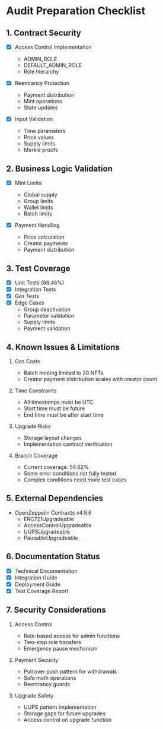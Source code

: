 # Audit Preparation Checklist

## 1. Contract Security

- [x] Access Control Implementation

  - ADMIN_ROLE
  - DEFAULT_ADMIN_ROLE
  - Role hierarchy

- [x] Reentrancy Protection

  - Payment distribution
  - Mint operations
  - State updates

- [x] Input Validation
  - Time parameters
  - Price values
  - Supply limits
  - Merkle proofs

## 2. Business Logic Validation

- [x] Mint Limits

  - Global supply
  - Group limits
  - Wallet limits
  - Batch limits

- [x] Payment Handling
  - Price calculation
  - Creator payments
  - Payment distribution

## 3. Test Coverage

- [x] Unit Tests (88.46%)
- [x] Integration Tests
- [x] Gas Tests
- [x] Edge Cases
  - Group deactivation
  - Parameter validation
  - Supply limits
  - Payment validation

## 4. Known Issues & Limitations

1. Gas Costs

   - Batch minting limited to 20 NFTs
   - Creator payment distribution scales with creator count

2. Time Constraints

   - All timestamps must be UTC
   - Start time must be future
   - End time must be after start time

3. Upgrade Risks

   - Storage layout changes
   - Implementation contract verification

4. Branch Coverage
   - Current coverage: 54.62%
   - Some error conditions not fully tested
   - Complex conditions need more test cases

## 5. External Dependencies

- OpenZeppelin Contracts v4.9.6
  - ERC721Upgradeable
  - AccessControlUpgradeable
  - UUPSUpgradeable
  - PausableUpgradeable

## 6. Documentation Status

- [x] Technical Documentation
- [x] Integration Guide
- [x] Deployment Guide
- [x] Test Coverage Report

## 7. Security Considerations

1. Access Control

   - Role-based access for admin functions
   - Two-step role transfers
   - Emergency pause mechanism

2. Payment Security

   - Pull over push pattern for withdrawals
   - Safe math operations
   - Reentrancy guards

3. Upgrade Safety
   - UUPS pattern implementation
   - Storage gaps for future upgrades
   - Access control on upgrade function
